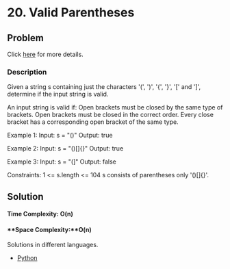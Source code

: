 # 20. Valid Parentheses
## Problem
Click [here](https://leetcode.com/problems/valid-parentheses/description/) for more details.

### Description
Given a string s containing just the characters '(', ')', '{', '}', '[' and ']', determine if the input string is valid.

An input string is valid if:
Open brackets must be closed by the same type of brackets.
Open brackets must be closed in the correct order.
Every close bracket has a corresponding open bracket of the same type.
 

Example 1:
Input: s = "()"
Output: true

Example 2:
Input: s = "()[]{}"
Output: true

Example 3:
Input: s = "(]"
Output: false

Constraints:
1 <= s.length <= 104
s consists of parentheses only '()[]{}'.

## Solution
#### **Time Complexity:** O(n)
#### **Space Complexity:**O(n)
Solutions in different languages.
- [Python](https://github.com/rabbicse/problem-solving/blob/master/src/leetcode/solutions/20.%20Valid%20Parentheses/solution.py)

